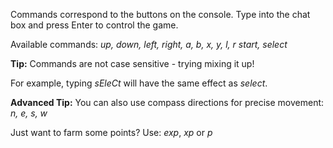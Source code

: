 Commands correspond to the buttons on the console.  Type into the chat box and press Enter to control the game.

Available commands: *up, down, left, right, a, b, x, y, l, r start, select*

**Tip:** Commands are not case sensitive - trying mixing it up!

For example, typing *sEleCt* will have the same effect as *select*.

**Advanced Tip:** You can also use compass directions for precise movement: *n, e, s, w*

Just want to farm some points?  Use: *exp*, *xp* or *p*